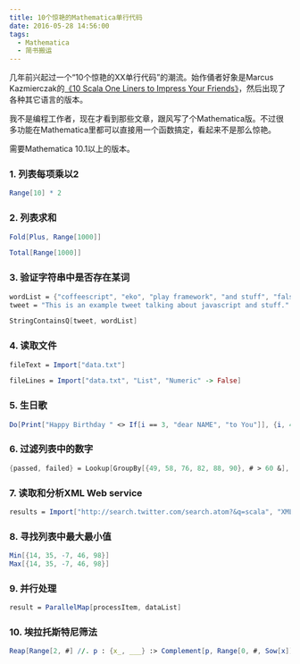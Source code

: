 ```yaml
---
title: 10个惊艳的Mathematica单行代码
date: 2016-05-28 14:56:00
tags:
  - Mathematica
  - 简书搬运
---
```


几年前兴起过一个“10个惊艳的XX单行代码”的潮流。始作俑者好象是Marcus Kazmierczak的[《10 Scala One Liners to Impress Your Friends》](https://gist.github.com/mkaz/d11f8f08719d6d27bab5)，然后出现了各种其它语言的版本。

我不是编程工作者，现在才看到那些文章，跟风写了个Mathematica版。不过很多功能在Mathematica里都可以直接用一个函数搞定，看起来不是那么惊艳。

需要Mathematica 10.1以上的版本。

<!-- more -->

### 1. 列表每项乘以2

```mathematica
Range[10] * 2
```

### 2. 列表求和

```mathematica
Fold[Plus, Range[1000]]

Total[Range[1000]]
```

### 3. 验证字符串中是否存在某词

```mathematica
wordList = {"coffeescript", "eko", "play framework", "and stuff", "falsy"}
tweet = "This is an example tweet talking about javascript and stuff."

StringContainsQ[tweet, wordList]
```

### 4. 读取文件

```mathematica
fileText = Import["data.txt"]

fileLines = Import["data.txt", "List", "Numeric" -> False]
```

### 5. 生日歌

```mathematica
Do[Print["Happy Birthday " <> If[i == 3, "dear NAME", "to You"]], {i, 4}]
```

### 6. 过滤列表中的数字

```mathematica
{passed, failed} = Lookup[GroupBy[{49, 58, 76, 82, 88, 90}, # > 60 &], {True, False}, {}]
```

### 7. 读取和分析XML Web service

```mathematica
results = Import["http://search.twitter.com/search.atom?&q=scala", "XML"]
```

### 8. 寻找列表中最大最小值

```mathematica
Min[{14, 35, -7, 46, 98}]
Max[{14, 35, -7, 46, 98}]
```

### 9. 并行处理

```mathematica
result = ParallelMap[processItem, dataList]
```

### 10. 埃拉托斯特尼筛法

```mathematica
Reap[Range[2, #] //. p : {x_, ___} :> Complement[p, Range[0, #, Sow[x]]]][[2, 1]] &
```
